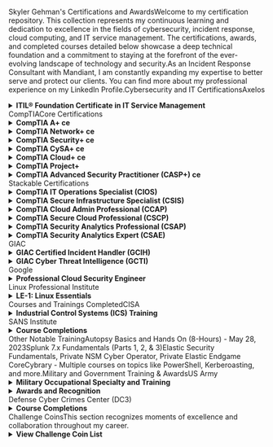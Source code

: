 Skyler Gehman's Certifications and AwardsWelcome to my certification repository. This collection represents my continuous learning and dedication to excellence in the fields of cybersecurity, incident response, cloud computing, and IT service management. The certifications, awards, and completed courses detailed below showcase a deep technical foundation and a commitment to staying at the forefront of the ever-evolving landscape of technology and security.As an Incident Response Consultant with Mandiant, I am constantly expanding my expertise to better serve and protect our clients. You can find more about my professional experience on my LinkedIn Profile.Cybersecurity and IT CertificationsAxelos<details><summary><b>ITIL® Foundation Certificate in IT Service Management</b></summary><ul><li><b>Issued:</b> June 16, 2024</li><li><b>Expires:</b> June 17, 2027</li><li><a href="https://github.com/jcac100/Certifications/blob/main/Axelos/ITIL%20v4.pdf">View Certificate</a></li></ul></details>CompTIACore Certifications<details><summary><b>CompTIA A+ ce</b></summary><ul><li><b>Issued:</b> June 08, 2024</li><li><b>Expires:</b> June 12, 2027</li><li><a href="https://github.com/jcac100/Certifications/blob/main/Comptia/CompTIA%20A%2B%20ce%20certificate.pdf">View Certificate</a></li></ul></details><details><summary><b>CompTIA Network+ ce</b></summary><ul><li><b>Issued:</b> June 12, 2024</li><li><b>Expires:</b> June 12, 2027</li><li><a href="https://github.com/jcac100/Certifications/blob/main/Comptia/CompTIA%20Network%2B%20ce%20certificate.pdf">View Certificate</a></li></ul></details><details><summary><b>CompTIA Security+ ce</b></summary><ul><li><b>Issued:</b> July 26, 2023</li><li><b>Expires:</b> July 26, 2026</li><li><a href="https://github.com/jcac100/Certifications/blob/main/Comptia/CompTIA%20SecurityX%20ce%20certificate.pdf">View Certificate</a></li></ul></details><details><summary><b>CompTIA CySA+ ce</b></summary><ul><li><b>Issued:</b> November 02, 2022</li><li><b>Expires:</b> November 02, 2025</li><li><a href="https://github.com/jcac100/Certifications/blob/main/Comptia/CompTIA%20CySA%2B%20ce%20certificate.pdf">View Certificate</a></li></ul></details><details><summary><b>CompTIA Cloud+ ce</b></summary><ul><li><b>Issued:</b> August 16, 2022</li><li><b>Expires:</b> August 16, 2025</li><li><a href="https://github.com/jcac100/Certifications/blob/main/Comptia/CompTIA%20Cloud%2B%20ce%20certificate.pdf">View Certificate</a></li></ul></details><details><summary><b>CompTIA Project+</b></summary><ul><li><b>Issued:</b> November 30, 2021</li><li><b>Note:</b> This certification does not expire.</li><li><a href="https://github.com/jcac100/Certifications/blob/main/Comptia/CompTIA%20Project%2B%20certificate.pdf">View Certificate</a></li></ul></details><details><summary><b>CompTIA Advanced Security Practitioner (CASP+) ce</b></summary><ul><li><b>Issued:</b> July 26, 2023</li><li><b>Expires:</b> July 26, 2026</li><li><a href="https://github.com/jcac100/Certifications/blob/main/Comptia/CompTIA%20Advanced%20Security%20Practitioner%20(CASP%2B)%20ce%20certificate.pdf">View Certificate</a></li></ul></details>Stackable Certifications<details><summary><b>CompTIA IT Operations Specialist (CIOS)</b></summary><ul><li><b>Issued:</b> June 12, 2024</li><li><a href="https://github.com/jcac100/Certifications/blob/main/Comptia/CompTIA%20IT%20Operations%20Specialist%20%E2%80%93%20CIOS.pdf">View Certificate</a></li></ul></details><details><summary><b>CompTIA Secure Infrastructure Specialist (CSIS)</b></summary><ul><li><b>Issued:</b> June 12, 2024</li><li><a href="https://github.com/jcac100/Certifications/blob/main/Comptia/CompTIA%20Secure%20Infrastructure%20Specialist%20%E2%80%93%20CSIS.pdf">View Certificate</a></li></ul></details><details><summary><b>CompTIA Cloud Admin Professional (CCAP)</b></summary><ul><li><b>Issued:</b> June 12, 2024</li><li><a href="https://github.com/jcac100/Certifications/blob/main/Comptia/CompTIA%20Cloud%20Admin%20Professional%20%E2%80%93%20CCAP.pdf">View Certificate</a></li></ul></details><details><summary><b>CompTIA Secure Cloud Professional (CSCP)</b></summary><ul><li><b>Issued:</b> August 16, 2022</li><li><a href="https://github.com/jcac100/Certifications/blob/main/Comptia/CompTIA%20Secure%20Cloud%20Professional%20%E2%80%93%20CSCP.pdf">View Certificate</a></li></ul></details><details><summary><b>CompTIA Security Analytics Professional (CSAP)</b></summary><ul><li><b>Issued:</b> November 02, 2022</li><li><a href="https://github.com/jcac100/Certifications/blob/main/Comptia/CompTIA%20Security%20Analytics%20Professional%20%E2%80%93%20CSAP.pdf">View Certificate</a></li></ul></details><details><summary><b>CompTIA Security Analytics Expert (CSAE)</b></summary><ul><li><b>Issued:</b> July 26, 2023</li><li><a href="https://github.com/jcac100/Certifications/blob/main/Comptia/CompTIA%20Security%20Analytics%20Expert%20%E2%80%93%20CSAE.pdf">View Certificate</a></li></ul></details>GIAC<details><summary><b>GIAC Certified Incident Handler (GCIH)</b></summary><ul><li><b>Issued:</b> October 11, 2023</li><li><b>Expires:</b> October 31, 2027</li><li><a href="https://github.com/jcac100/Certifications/blob/main/GIAC/GIAC_Certified_Incident_Handler.pdf">View Certificate</a></li></ul></details><details><summary><b>GIAC Cyber Threat Intelligence (GCTI)</b></summary><ul><li><b>Issued:</b> November 9, 2022</li><li><b>Expires:</b> November 30, 2026</li><li>Note: Certificate PDF not in repository yet.</li></ul></details>Google<details><summary><b>Professional Cloud Security Engineer</b></summary><ul><li><b>Issued:</b> May 5, 2024</li><li><b>Expires:</b> May 5, 2027</li><li><a href="https://github.com/jcac100/Certifications/blob/main/Google/ProfessionalCloudSecurityEngineer.pdf">View Certificate</a></li></ul></details>Linux Professional Institute<details><summary><b>LE-1: Linux Essentials</b></summary><ul><li><b>Issued:</b> June 17, 2024</li><li><b>Expires:</b> June 17, 2029</li><li><a href="https://github.com/jcac100/Certifications/blob/main/Linux%20Professional%20Institute/LE-1%20Linux%20Essentials.pdf">View Certificate</a></li></ul></details>Courses and Trainings CompletedCISA<details><summary><b>Industrial Control Systems (ICS) Training</b></summary><ul><li>(401V) ICS Cybersecurity Analysis & Evaluation - Oct 10, 2022</li><li>Industrial Control System Cybersecurity Lab (301L) - Oct 27, 2022</li><li>Virtual Industrial Control Systems Cybersecurity (301V) - Sep 18, 2022</li><li>And 15+ other focused ICS courses.</li></ul></details>SANS Institute<details><summary><b>Course Completions</b></summary><ul><li>SEC504: Hacker Tools, Techniques, and Incident Handling - Sep 30, 2023</li><li>FOR578: Cyber Threat Intelligence - Nov 9, 2022</li><li>ICS515: ICS Visibility, Detection, and Response - Mar 25, 2024</li></ul></details>Other Notable TrainingAutopsy Basics and Hands On (8-Hours) - May 28, 2023Splunk 7.x Fundamentals (Parts 1, 2, & 3)Elastic Security Fundamentals, Private NSM Cyber Operator, Private Elastic Endgame CoreCybrary - Multiple courses on topics like PowerShell, Kerberoasting, and more.Military and Government Training & AwardsUS Army<details><summary><b>Military Occupational Specialty and Training</b></summary><ul><li><b>Joint Cyber Analysis Course (JCAC)</b> - Nov 25, 2019</li><li><b>Cyber Operations Specialist Course</b> - June 23, 2020</li><li><b>Exploitation Analyst Course</b> - May 12, 2023</li></ul></details><details><summary><b>Awards and Recognition</b></summary><ul><li><b>Joint Service Achievement Medal</b> - Aug 11, 2023</li><li><b>Army Commendation Medal</b> - Mar 10, 2023</li><li><b>Army Achievement Medal</b> - Oct 28, 2022</li><li><b>USARCENT Best Cyber Warrior VIII - 1st Place</b> - Oct 2022</li></ul></details>Defense Cyber Crimes Center (DC3)<details><summary><b>Course Completions</b></summary><ul><li>Discovery and Counter-Infiltration (DCI) - Dec 04, 2020</li><li>Introduction to Networks and Computer Hardware (INCH) - July 29, 2022</li></ul></details>Challenge CoinsThis section recognizes moments of excellence and collaboration throughout my career.<details><summary><b>View Challenge Coin List</b></summary><ul><li><b>CSA Gen George:</b> From the 41st Chief of Staff of the US Army, General Randy A. George, for outstanding service.</li><li><b>VCSA Gen Martin:</b> From the Vice Chief of Staff of the US Army, General Joseph M. Martin, for excellence as a Cyber Operations Specialist.</li><li><b>USARPAC:</b> From USARPAC Commander, General Charles Flynn, for excellence in contributing to USARPAC Pacific Pathways.</li><li><b>SEC504:</b> For placing first in the CTF during the SANS Seattle 2023 SEC504 Course.</li><li><b>335th Signal Command:</b> For placing first in the 2022 USARCENT Best Cyber Warrior VIII CTF.</li><li>And many others from joint exercises and collaborations such as Cobra Gold, Keen Edge, and Cyber Congo.</li><li><a href="https://github.com/jcac100/Certifications/blob/main/US%20Army/Challenge%20Coins/README.md">Full List</a></li></ul></details>
